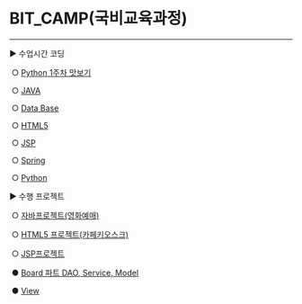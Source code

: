 # BIT_CAMP(국비교육과정)

------

▶ 수업시간 코딩	

​	○ [Python 1주차 맛보기](https://github.com/alikwon/BIT_CAMP/tree/master/bit-python-study)

​	○ [JAVA](https://github.com/alikwon/BIT_CAMP/tree/master/bit-java-study)

​	○ [Data Base](https://github.com/alikwon/BIT_CAMP/tree/master/bit-database-study)

​	○ [HTML5](https://github.com/alikwon/BIT_CAMP/tree/master/python)

​	○  [JSP](https://github.com/alikwon/BIT_CAMP/tree/master/JSPproject)

​	○ [Spring](https://github.com/alikwon/BIT_CAMP/tree/master/Spring_project)

​	○ [Python](https://github.com/alikwon/BIT_CAMP/tree/master/python)



▶ 수행 프로젝트

​	○ [자바프로젝트(영화예매)](https://github.com/alikwon/BIT_CAMP/tree/master/BitBox)

​	○ [HTML5 프로젝트(카페키오스크)](https://github.com/alikwon/BIT_CAMP/tree/master/CafeProject)

​	○ [JSP프로젝트 ](https://github.com/BogyeumKim/AIA-Mangchi/tree/master/Mangchi)

​		  ● [Board 파트 DAO, Service, Model](https://github.com/BogyeumKim/AIA-Mangchi/tree/master/Mangchi/src/board)

​		  ● [View](https://github.com/BogyeumKim/AIA-Mangchi/tree/master/Mangchi/WebContent/WEB-INF/views/board)

